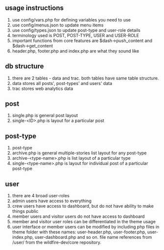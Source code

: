 ## usage instructions
1. use config/vars.php for defining variables you need to use
2. use config/menus.json to update menu items
3. use config/types.json to update post-type and user-role details
4. terminology used is POST, POST-TYPE, USER and USER-ROLE
5. important functions from core features are $dash->push_content and $dash->get_content
6. header.php, footer.php and index.php are what they sound like

## db structure
1. there are 2 tables - data and trac. both tables have same table structure.
2. data stores all posts', post-types' and users' data
3. trac stores web analytics data

## post
1. single.php is general post layout
2. single-&lt;ID&gt;.php is layout for a particular post

## post-type
1. post-type
2. archive.php is general multiple-stories list layout for any post-type
3. archive-&lt;type-name&gt;.php is list layout of a particular type
4. single-&lt;type-name&gt;.php is layout for individual post of a particular post-type

## user
1. there are 4 broad user-roles
2. admin users have access to everything
3. crew users have access to dashboard, but do not have ability to make things public
4. member users and visitor users do not have access to dashboard
5. member and visitor user roles can be differentiated in the theme usage
6. user interface or member users can be modified by including php files in theme folder with these names: user-header.php, user-footer.php, user-index.php, user-dashboard.php and so on. file name references from /user/ from the wildfire-dev/core repository.
